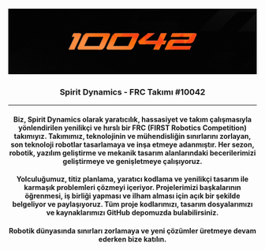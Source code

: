 <p align="center">
  <a href="https://github.com/Spirit-Dynamics" target="_blank" rel="noreferrer"><img src="https://github.com/Spirit-Dynamics/.github/blob/main/assets/papaya10042bannerB.png" alt="Spirit Dynamics Banner"></a>
</p>

<h3 align="center">
Spirit Dynamics - FRC Takımı #10042
</h3>

<hr>

<h4 align="center">
Biz, Spirit Dynamics olarak yaratıcılık, hassasiyet ve takım çalışmasıyla yönlendirilen yenilikçi ve hırslı bir FRC (FIRST Robotics Competition) takımıyız. Takımımız, teknolojinin ve mühendisliğin sınırlarını zorlayan, son teknoloji robotlar tasarlamaya ve inşa etmeye adanmıştır. Her sezon, robotik, yazılım geliştirme ve mekanik tasarım alanlarındaki becerilerimizi geliştirmeye ve genişletmeye çalışıyoruz.
</h4>

<h4 align="center">
Yolculuğumuz, titiz planlama, yaratıcı kodlama ve yenilikçi tasarım ile karmaşık problemleri çözmeyi içeriyor. Projelerimizi başkalarının öğrenmesi, iş birliği yapması ve ilham alması için açık bir şekilde belgeliyor ve paylaşıyoruz. Tüm proje kodlarımızı, tasarım dosyalarımızı ve kaynaklarımızı GitHub depomuzda bulabilirsiniz.
</h4>

<h4 align="center">
Robotik dünyasında sınırları zorlamaya ve yeni çözümler üretmeye devam ederken bize katılın. 
</h4>


